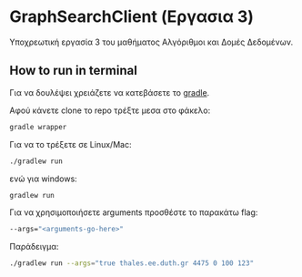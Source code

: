 # GraphSearchClient (Εργασια 3)

Υποχρεωτική εργασία 3 του μαθήματος Αλγόριθμοι και Δομές Δεδομένων.

## How to run in terminal

Για να δουλέψει χρειάζετε να κατεβάσετε το [gradle](https://gradle.org/install/).

Αφού κάνετε clone το repo τρέξτε μεσα στο φάκελο:

```bash
gradle wrapper
```

Για να το τρέξετε σε Linux/Mac:

```bash
./gradlew run
```

ενώ για windows:

```bash
gradlew run
```

Για να χρησιμοποιήσετε arguments προσθέστε το παρακάτω flag:

```bash
--args="<arguments-go-here>"
```

Παράδειγμα:

```bash
./gradlew run --args="true thales.ee.duth.gr 4475 0 100 123"
```
